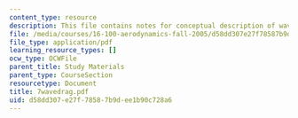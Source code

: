 ```yaml
---
content_type: resource
description: This file contains notes for conceptual description of wave drag.
file: /media/courses/16-100-aerodynamics-fall-2005/d58dd307e27f78587b9dee1b90c728a6_7wavedrag.pdf
file_type: application/pdf
learning_resource_types: []
ocw_type: OCWFile
parent_title: Study Materials
parent_type: CourseSection
resourcetype: Document
title: 7wavedrag.pdf
uid: d58dd307-e27f-7858-7b9d-ee1b90c728a6
---
```

